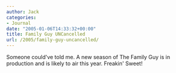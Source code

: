 ```yaml
---
author: Jack
categories:
- Journal
date: "2005-01-06T14:33:32+00:00"
title: Family Guy UNCancelled
url: /2005/family-guy-uncancelled/
---
```


Someone could've told me. A new season of The Family Guy is in production and is likely to air this year. Freakin' Sweet!